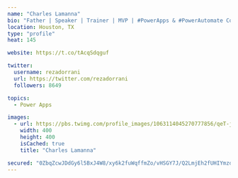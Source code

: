 ```yaml
---
name: "Charles Lamanna"
bio: "Father | Speaker | Trainer | MVP | #PowerApps & #PowerAutomate Community Super User | YouTuber Right-pointing triangle http://youtube.com/c/rezadorrani | Learn - Share - Clockwise rightwards and leftwards open circle arrows"
location: Houston, TX
type: "profile"
heat: 145

website: https://t.co/tAcqSdqguf

twitter:
  username: rezadorrani
  url: https://twitter.com/rezadorrani
  followers: 8649

topics:
  - Power Apps

images:
  - url: https://pbs.twimg.com/profile_images/1063114045270777856/qeT-jpWr_400x400.jpg
    width: 400
    height: 400
    isCached: true
    title: "Charles Lamanna"

secured: "0ZbqZcwJDdGy6l5BxJ4W8/xy6k2fuWqffmZo/vHSGY7J/Q2LmjEh2fUHIYmzdb14kBvUg1n8Qbd4G10JfnxrcTp57MArqmZgLniJWtNw2iwQ19PY1pFNbAet+3/J7U/aoX8jtFLSvAggkgLiBqklO9njz6euiHXsqQluQiSf7kG4YMQpdK9bhJtEZw2qu9g/WX8G4cS28nsIJUZneap3wEVI2duNgsxzOn529bG9em2XxIKgGckuBLfzYmjTHgqfu/5e/U5Iga2CGPgnc8p2XvQHnTtckxYgvxt9/Y6CF5eS//SSHh4G8JATUK7EEQpxPpauTtvTVvh+7DJigm2ZcBnETEKV8sQA10fGCj3ZhmisNQ1yqt+jfQNAMbWVmif3li4RSk9MNQs8Xwp1+nR2ScGLIaWClS+0/sjsy9NPZF0=;EKmkV8jT4T16XtYSZGdodQ=="
---
```


